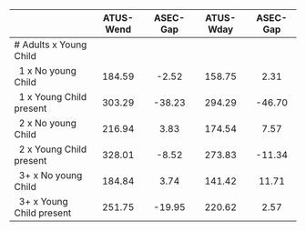 
|                      |    ATUS-Wend |     ASEC-Gap |    ATUS-Wday |     ASEC-Gap |
| -------------------- | :----------: | :----------: | :----------: | :----------: |
| # Adults x Young Child |              |              |              |              |
| &nbsp;&nbsp;1 x No young Child |       184.59 |        -2.52 |       158.75 |         2.31 |
| &nbsp;&nbsp;1 x Young Child present |       303.29 |       -38.23 |       294.29 |       -46.70 |
| &nbsp;&nbsp;2 x No young Child |       216.94 |         3.83 |       174.54 |         7.57 |
| &nbsp;&nbsp;2 x Young Child present |       328.01 |        -8.52 |       273.83 |       -11.34 |
| &nbsp;&nbsp;3+ x No young Child |       184.84 |         3.74 |       141.42 |        11.71 |
| &nbsp;&nbsp;3+ x Young Child present |       251.75 |       -19.95 |       220.62 |         2.57 |

